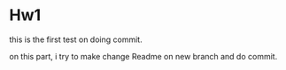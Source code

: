 # Hw1
 
this is the first test on doing commit.

on this part, i try to make change Readme on new branch and do commit.
